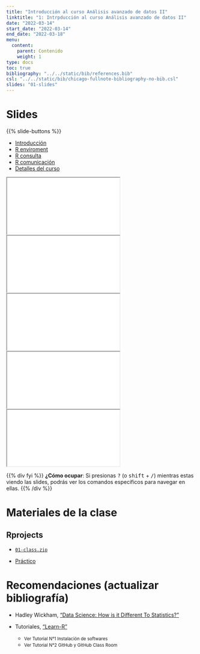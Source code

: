 ```yaml
---
title: "Introducción al curso Análisis avanzado de datos II"
linktitle: "1: Intrpducción al curso Análisis avanzado de datos II"
date: "2022-03-14"
start_date: "2022-03-14"
end_date: "2022-03-18"
menu:
  content:
    parent: Contenido
    weight: 1
type: docs
toc: true
bibliography: "../../static/bib/references.bib"
csl: "../../static/bib/chicago-fullnote-bibliography-no-bib.csl"
slides: "01-slides"
---
```


# Slides

{{% slide-buttons %}}

<ul class="nav nav-tabs" id="slide-tabs" role="tablist">
<li class="nav-item">
<a class="nav-link active" id="introducción-tab" data-toggle="tab" href="#introducción" role="tab" aria-controls="introducción" aria-selected="true">Introducción</a>
</li>
<li class="nav-item">
<a class="nav-link" id="r-enviroment-tab" data-toggle="tab" href="#r-enviroment" role="tab" aria-controls="r-enviroment" aria-selected="false">R enviroment</a>
</li>
<li class="nav-item">
<a class="nav-link" id="r-consulta-tab" data-toggle="tab" href="#r-consulta" role="tab" aria-controls="r-consulta" aria-selected="false">R consulta</a>
</li>
<li class="nav-item">
<a class="nav-link" id="r-comunicación-tab" data-toggle="tab" href="#r-comunicación" role="tab" aria-controls="r-comunicación" aria-selected="false">R comunicación</a>
</li>
<li class="nav-item">
<a class="nav-link" id="detalles-del-curso-tab" data-toggle="tab" href="#detalles-del-curso" role="tab" aria-controls="detalles-del-curso" aria-selected="false">Detalles del curso</a>
</li>
</ul>

<div id="slide-tabs" class="tab-content">

<div id="introducción" class="tab-pane fade show active" role="tabpanel" aria-labelledby="introducción-tab">

<div class="embed-responsive embed-responsive-16by9">

<iframe class="embed-responsive-item" src="/slides/01-slides.html#1">
</iframe>

</div>

</div>

<div id="r-enviroment" class="tab-pane fade" role="tabpanel" aria-labelledby="r-enviroment-tab">

<div class="embed-responsive embed-responsive-16by9">

<iframe class="embed-responsive-item" src="/slides/01-slides.html#15">
</iframe>

</div>

</div>

<div id="r-consulta" class="tab-pane fade" role="tabpanel" aria-labelledby="r-consulta-tab">

<div class="embed-responsive embed-responsive-16by9">

<iframe class="embed-responsive-item" src="/slides/01-slides.html#27">
</iframe>

</div>

</div>

<div id="r-comunicación" class="tab-pane fade" role="tabpanel" aria-labelledby="r-comunicación-tab">

<div class="embed-responsive embed-responsive-16by9">

<iframe class="embed-responsive-item" src="/slides/01-slides.html#37">
</iframe>

</div>

</div>

<div id="detalles-del-curso" class="tab-pane fade" role="tabpanel" aria-labelledby="detalles-del-curso-tab">

<div class="embed-responsive embed-responsive-16by9">

<iframe class="embed-responsive-item" src="/slides/01-slides.html#54">
</iframe>

</div>

</div>

</div>

{{% div fyi %}}
**¿Cómo ocupar**: Si presionas <kbd>?</kbd> (o <kbd>shift</kbd> + <kbd>/</kbd>) mientras estas viendo las slides, podrás ver los comandos específicos para navegar en ellas.
{{% /div %}}

# Materiales de la clase

## Rprojects

-   [<i class="fas fa-file-archive"></i> `01-class.zip`](https://github.com/learn-R/01-class/raw/main/01-class.zip)

-   [<i class="fas fa-laptop-code"></i> Práctico](https://learn-r-uah.netlify.app/example/01-practico/)

# Recomendaciones (actualizar bibliografía)

-   <i class="fas fa-book"></i> Hadley Wickham, [“Data Science: How is it Different To Statistics?”](http://bulletin.imstat.org/2014/09/data-science-how-is-it-different-to-statistics%E2%80%89/)

-   <i class="fab fa-youtube"></i> Tutoriales, [“Learn-R”](https://www.youtube.com/watch?v=UOoMzaWOQJA)

    -   <small>Ver Tutorial N°1 Instalación de softwares</small>
    -   <small>Ver Tutorial N°2 GitHub y GitHub Class Room</small>
